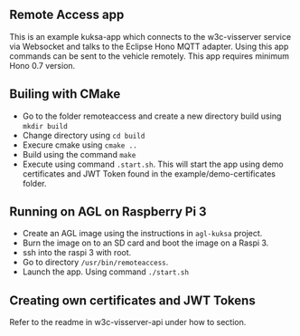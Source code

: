 ## Remote Access app

This is an example kuksa-app which connects to the w3c-visserver service via Websocket and talks to the Eclipse Hono MQTT adapter. Using this app commands can be sent to the vehicle remotely.
This app requires  minimum Hono 0.7 version.

## Builing with CMake
* Go to the folder remoteaccess and create a new directory build using `mkdir build`
* Change directory using `cd build`
* Execure cmake using `cmake ..`
* Build using the command `make`
* Execute using command `.start.sh`. This will start the app using demo certificates and JWT Token found in the example/demo-certificates folder.  

## Running on AGL on Raspberry Pi 3

* Create an AGL image using the instructions in `agl-kuksa` project.
* Burn the image on to an SD card and boot the image on a Raspi 3.
* ssh into the raspi 3 with root.
* Go to directory `/usr/bin/remoteaccess`.
* Launch the app. Using command `./start.sh`

## Creating own certificates and JWT Tokens
Refer to the readme in w3c-visserver-api under how to section.

